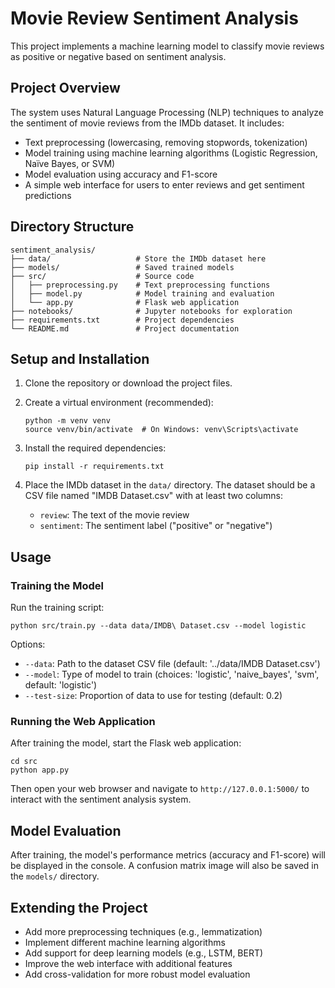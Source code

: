 # Movie Review Sentiment Analysis

This project implements a machine learning model to classify movie reviews as positive or negative based on sentiment analysis.

## Project Overview

The system uses Natural Language Processing (NLP) techniques to analyze the sentiment of movie reviews from the IMDb dataset. It includes:

- Text preprocessing (lowercasing, removing stopwords, tokenization)
- Model training using machine learning algorithms (Logistic Regression, Naïve Bayes, or SVM)
- Model evaluation using accuracy and F1-score
- A simple web interface for users to enter reviews and get sentiment predictions

## Directory Structure

```
sentiment_analysis/
├── data/                   # Store the IMDb dataset here
├── models/                 # Saved trained models
├── src/                    # Source code
│   ├── preprocessing.py    # Text preprocessing functions
│   ├── model.py            # Model training and evaluation
│   └── app.py              # Flask web application
├── notebooks/              # Jupyter notebooks for exploration
├── requirements.txt        # Project dependencies
└── README.md               # Project documentation
```

## Setup and Installation

1. Clone the repository or download the project files.

2. Create a virtual environment (recommended):
   ```
   python -m venv venv
   source venv/bin/activate  # On Windows: venv\Scripts\activate
   ```

3. Install the required dependencies:
   ```
   pip install -r requirements.txt
   ```

4. Place the IMDb dataset in the `data/` directory.
   The dataset should be a CSV file named "IMDB Dataset.csv" with at least two columns:
   - `review`: The text of the movie review
   - `sentiment`: The sentiment label ("positive" or "negative")

## Usage

### Training the Model

Run the training script:

```
python src/train.py --data data/IMDB\ Dataset.csv --model logistic
```

Options:
- `--data`: Path to the dataset CSV file (default: '../data/IMDB Dataset.csv')
- `--model`: Type of model to train (choices: 'logistic', 'naive_bayes', 'svm', default: 'logistic')
- `--test-size`: Proportion of data to use for testing (default: 0.2)

### Running the Web Application

After training the model, start the Flask web application:

```
cd src
python app.py
```

Then open your web browser and navigate to `http://127.0.0.1:5000/` to interact with the sentiment analysis system.

## Model Evaluation

After training, the model's performance metrics (accuracy and F1-score) will be displayed in the console. A confusion matrix image will also be saved in the `models/` directory.

## Extending the Project

- Add more preprocessing techniques (e.g., lemmatization)
- Implement different machine learning algorithms
- Add support for deep learning models (e.g., LSTM, BERT)
- Improve the web interface with additional features
- Add cross-validation for more robust model evaluation